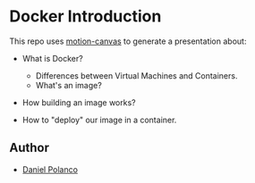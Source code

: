 # Docker Introduction

This repo uses [motion-canvas](https://github.com/motion-canvas/motion-canvas)
to generate a presentation about:

- What is Docker?
  - Differences between Virtual Machines and Containers.
  - What's an image?

- How building an image works?
- How to "deploy" our image in a container.

## Author

- [Daniel Polanco](https://github.com/Elemeants)
